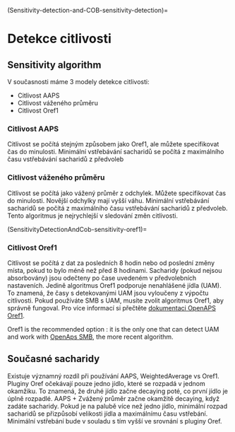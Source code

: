 (Sensitivity-detection-and-COB-sensitivity-detection)=

# Detekce citlivosti

## Sensitivity algorithm

V současnosti máme 3 modely detekce citlivosti:

* Citlivost AAPS
* Citlivost váženého průměru
* Citlivost Oref1

### Citlivost AAPS

Citlivost se počítá stejným způsobem jako Oref1, ale můžete specifikovat čas do minulosti. Minimální vstřebávání sacharidů se počítá z maximálního času vstřebávání sacharidů z předvoleb

### Citlivost váženého průměru

Citlivost se počítá jako vážený průměr z odchylek. Můžete specifikovat čas do minulosti. Novější odchylky mají vyšší váhu. Minimální vstřebávání sacharidů se počítá z maximálního času vstřebávání sacharidů z předvoleb. Tento algoritmus je nejrychlejší v sledování změn citlivosti.

(SensitivityDetectionAndCob-sensitivity-oref1)=

### Citlivost Oref1

Citlivost se počítá z dat za posledních 8 hodin nebo od poslední změny místa, pokud to bylo méně než před 8 hodinami. Sacharidy (pokud nejsou absorbovány) jsou odečteny po čase uvedeném v předvolebních nastaveních. Jedině algoritmus Oref1 podporuje nenahlášené jídla (UAM). To znamená, že časy s detekovanými UAM jsou vyloučeny z výpočtu citlivosti. Pokud používáte SMB s UAM, musíte zvolit algoritmus Oref1, aby správně fungoval. Pro více informací si přečtěte [dokumentaci OpenAPS Oref1](https://openaps.readthedocs.io/en/latest/docs/Customize-Iterate/oref1.html).

Oref1 is the recommended option : it is the only one that can detect UAM and work with [OpenAps SMB](#Open-APS-features-super-micro-bolus-smb), the more recent algorithm.

## Současné sacharidy

Existuje významný rozdíl při používání AAPS, WeightedAverage vs Oref1. Pluginy Oref očekávají pouze jedno jídlo, které se rozpadá v jednom okamžiku. To znamená, že druhé jídlo začne decaying poté, co první jídlo je úplně rozpadlé. AAPS + Zvážený průměr začne okamžitě decaying, když zadáte sacharidy. Pokud je na palubě více než jedno jídlo, minimální rozpad sacharidů se přizpůsobí velikosti jídla a maximálnímu času vstřebání. Minimální vstřebání bude v souladu s tím vyšší ve srovnání s pluginy Oref.